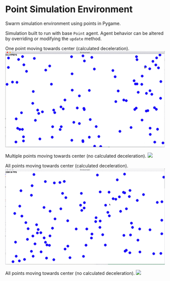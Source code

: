 # Point Simulation Environment
Swarm simulation environment using points in Pygame.

Simulation built to run with base `Point` agent.  Agent behavior can be altered by overriding or modifying the `update` method.

One point moving towards center (calculated deceleration).
![](/media/gif/one_point_center.gif)

Multiple points moving towards center (no calculated deceleration).
![](/media/gif/multi_point_no_decel.gif)

All points moving towards center (calculated deceleration).
![](/media/gif/all_center.gif)

All points moving towards center (no calculated deceleration).
![](/media/gif/all_no_decel.gif)